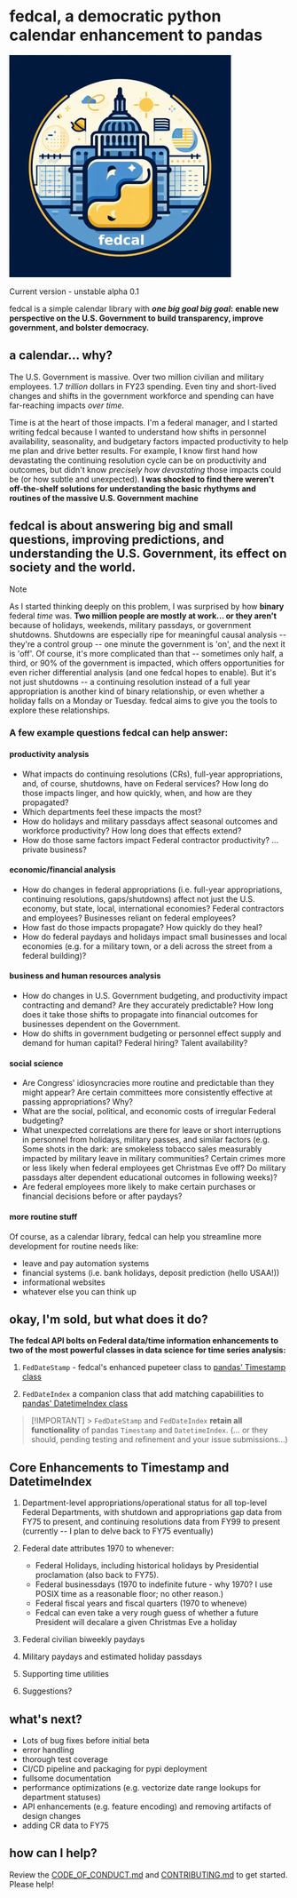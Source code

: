 # fedcal, a democratic python calendar enhancement to pandas

![fedcal logo](docs/imgs/fedcal-md.png)

Current version - unstable alpha 0.1

fedcal is a simple calendar library with **_one big goal big goal_:** **enable new perspective on the U.S. Government to build transparency, improve government, and bolster democracy.**

## a calendar... why?

The U.S. Government is massive. Over two million civilian and military employees. 1.7 _trillion_ dollars in FY23 spending. Even tiny and short-lived changes and shifts in the government workforce and spending can have far-reaching impacts _over time_.

Time is at the heart of those impacts. I'm a federal manager, and I started writing fedcal because I wanted to understand how shifts in personnel availability, seasonality, and budgetary factors impacted productivity to help me plan and drive better results. For example, I know first hand how devastating the continuing resolution cycle can be on productivity and outcomes, but didn't know _precisely how devastating_ those impacts could be (or how subtle and unexpected). **I was shocked to find there weren't off-the-shelf solutions for understanding the basic rhythyms and routines of the massive U.S. Government machine**

## fedcal is about answering big and small questions, improving predictions, and understanding the U.S. Government, its effect on society and the world.

> [!NOTE]
> As I started thinking deeply on this problem, I was surprised by how **binary** federal _time_ was. **Two million people are mostly at work... or they aren't** because of holidays, weekends, military passdays, or government shutdowns. Shutdowns are especially ripe for meaningful causal analysis -- they're a control group -- one minute the government is 'on', and the next it is 'off'. Of course, it's more complicated than that -- sometimes only half, a third, or 90% of the government is impacted, which offers opportunities for even richer differential analysis (and one fedcal hopes to enable). But it's not just shutdowns -- a continuing resolution instead of a full year appropriation is another kind of binary relationship, or even whether a holiday falls on a Monday or Tuesday. fedcal aims to give you the tools to explore these relationships.

### A few example questions fedcal can help answer:

#### productivity analysis

- What impacts do continuing resolutions (CRs), full-year appropriations, and, of course, shutdowns, have on Federal services? How long do those impacts linger, and how quickly, when, and how are they propagated?
- Which departments feel these impacts the most?
- How do holidays and military passdays affect seasonal outcomes and workforce productivity? How long does that effects extend?
- How do those same factors impact Federal contractor productivity? ... private business?

#### economic/financial analysis

- How do changes in federal appropriations (i.e. full-year appropriations, continuing resolutions, gaps/shutdowns) affect not just the U.S. economy, but state, local, international economies? Federal contractors and employees? Businesses reliant on federal employees?
- How fast do those impacts propagate? How quickly do they heal?
- How do federal paydays and holidays impact small businesses and local economies (e.g. for a military town, or a deli across the street from a federal building)?

#### business and human resources analysis

- How do changes in U.S. Government budgeting, and productivity impact contracting and demand? Are they accurately predictable? How long does it take those shifts to propagate into financial outcomes for businesses dependent on the Government.
- How do shifts in government budgeting or personnel effect supply and demand for human capital? Federal hiring? Talent availability?

#### social science

- Are Congress' idiosyncracies more routine and predictable than they might appear? Are certain committees more consistently effective at passing appropriations? Why?
- What are the social, political, and economic costs of irregular Federal budgeting?
- What unexpected correlations are there for leave or short interruptions in personnel from holidays, military passes, and similar factors (e.g. Some shots in the dark: are smokeless tobacco sales measurably impacted by military leave in military communities? Certain crimes more or less likely when federal employees get Christmas Eve off? Do military passdays alter dependent educational outcomes in following weeks)?
- Are federal employees more likely to make certain purchases or financial decisions before or after paydays?

#### more routine stuff

Of course, as a calendar library, fedcal can help you streamline more development for routine needs like:

- leave and pay automation systems
- financial systems (i.e. bank holidays, deposit prediction (hello USAA!))
- informational websites
- whatever else you can think up

## okay, I'm sold, but what does it do?

**The fedcal API bolts on Federal data/time information enhancements to two of the most powerful classes in data science for time series analysis:**

1. `FedDateStamp` - fedcal's enhanced pupeteer class to [pandas' Timestamp class](https://pandas.pydata.org/pandas-docs/stable/reference/api/pandas.Timestamp.html)

2. `FedDateIndex` a companion class that add matching capabiilities to [pandas' DatetimeIndex class](https://pandas.pydata.org/pandas-docs/stable/reference/api/pandas.DatetimeIndex.html#pandas-datetimeindex)

> [!IMPORTANT] > `FedDateStamp` and `FedDateIndex` **retain all functionality** of pandas `Timestamp` and `DatetimeIndex`. (... or they should, pending testing and refinement and your issue submissions...)

## Core Enhancements to Timestamp and DatetimeIndex

1. Department-level appropriations/operational status for all top-level Federal Departments, with shutdown and appropriations gap data from FY75 to present, and continuing resolutions data from FY99 to present (currently -- I plan to delve back to FY75 eventually)

2. Federal date attributes 1970 to whenever:

   - Federal Holidays, including historical holidays by Presidential proclamation (also back to FY75).
   - Federal businessdays (1970 to indefinite future - why 1970? I use POSIX time as a reasonable floor; no other reason.)
   - Federal fiscal years and fiscal quarters (1970 to wheneve)
   - Fedcal can even take a very rough guess of whether a future President will decalare a given Christmas Eve a holiday

3. Federal civilian biweekly paydays

4. Military paydays and estimated holiday passdays

5. Supporting time utilities

6. Suggestions?

## what's next?

- Lots of bug fixes before initial beta
- error handling
- thorough test coverage
- CI/CD pipeline and packaging for pypi deployment
- fullsome documentation
- performance optimizations (e.g. vectorize date range lookups for department statuses)
- API enhancements (e.g. feature encoding) and removing artifacts of design changes
- adding CR data to FY75

## how can I help?

Review the [CODE_OF_CONDUCT.md](CODE_OF_CONDUCT.md) and [CONTRIBUTING.md](CONTRIBUTING.md) to get started. Please help!
